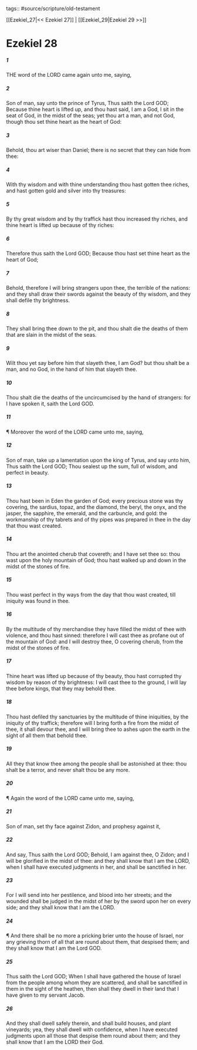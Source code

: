 tags:: #source/scripture/old-testament

[[Ezekiel_27|<< Ezekiel 27]] | [[Ezekiel_29|Ezekiel 29 >>]]

# Ezekiel 28

##### 1

THE word of the LORD came again unto me, saying,

##### 2

Son of man, say unto the prince of Tyrus, Thus saith the Lord GOD; Because thine heart is lifted up, and thou hast said, I am a God, I sit in the seat of God, in the midst of the seas; yet thou art a man, and not God, though thou set thine heart as the heart of God:

##### 3

Behold, thou art wiser than Daniel; there is no secret that they can hide from thee:

##### 4

With thy wisdom and with thine understanding thou hast gotten thee riches, and hast gotten gold and silver into thy treasures:

##### 5

By thy great wisdom and by thy traffick hast thou increased thy riches, and thine heart is lifted up because of thy riches:

##### 6

Therefore thus saith the Lord GOD; Because thou hast set thine heart as the heart of God;

##### 7

Behold, therefore I will bring strangers upon thee, the terrible of the nations: and they shall draw their swords against the beauty of thy wisdom, and they shall defile thy brightness.

##### 8

They shall bring thee down to the pit, and thou shalt die the deaths of them that are slain in the midst of the seas.

##### 9

Wilt thou yet say before him that slayeth thee, I am God? but thou shalt be a man, and no God, in the hand of him that slayeth thee.

##### 10

Thou shalt die the deaths of the uncircumcised by the hand of strangers: for I have spoken it, saith the Lord GOD.

##### 11

¶ Moreover the word of the LORD came unto me, saying,

##### 12

Son of man, take up a lamentation upon the king of Tyrus, and say unto him, Thus saith the Lord GOD; Thou sealest up the sum, full of wisdom, and perfect in beauty.

##### 13

Thou hast been in Eden the garden of God; every precious stone was thy covering, the sardius, topaz, and the diamond, the beryl, the onyx, and the jasper, the sapphire, the emerald, and the carbuncle, and gold: the workmanship of thy tabrets and of thy pipes was prepared in thee in the day that thou wast created.

##### 14

Thou art the anointed cherub that covereth; and I have set thee so: thou wast upon the holy mountain of God; thou hast walked up and down in the midst of the stones of fire.

##### 15

Thou wast perfect in thy ways from the day that thou wast created, till iniquity was found in thee.

##### 16

By the multitude of thy merchandise they have filled the midst of thee with violence, and thou hast sinned: therefore I will cast thee as profane out of the mountain of God: and I will destroy thee, O covering cherub, from the midst of the stones of fire.

##### 17

Thine heart was lifted up because of thy beauty, thou hast corrupted thy wisdom by reason of thy brightness: I will cast thee to the ground, I will lay thee before kings, that they may behold thee.

##### 18

Thou hast defiled thy sanctuaries by the multitude of thine iniquities, by the iniquity of thy traffick; therefore will I bring forth a fire from the midst of thee, it shall devour thee, and I will bring thee to ashes upon the earth in the sight of all them that behold thee.

##### 19

All they that know thee among the people shall be astonished at thee: thou shalt be a terror, and never shalt thou be any more.

##### 20

¶ Again the word of the LORD came unto me, saying,

##### 21

Son of man, set thy face against Zidon, and prophesy against it,

##### 22

And say, Thus saith the Lord GOD; Behold, I am against thee, O Zidon; and I will be glorified in the midst of thee: and they shall know that I am the LORD, when I shall have executed judgments in her, and shall be sanctified in her.

##### 23

For I will send into her pestilence, and blood into her streets; and the wounded shall be judged in the midst of her by the sword upon her on every side; and they shall know that I am the LORD.

##### 24

¶ And there shall be no more a pricking brier unto the house of Israel, nor any grieving thorn of all that are round about them, that despised them; and they shall know that I am the Lord GOD.

##### 25

Thus saith the Lord GOD; When I shall have gathered the house of Israel from the people among whom they are scattered, and shall be sanctified in them in the sight of the heathen, then shall they dwell in their land that I have given to my servant Jacob.

##### 26

And they shall dwell safely therein, and shall build houses, and plant vineyards; yea, they shall dwell with confidence, when I have executed judgments upon all those that despise them round about them; and they shall know that I am the LORD their God.
